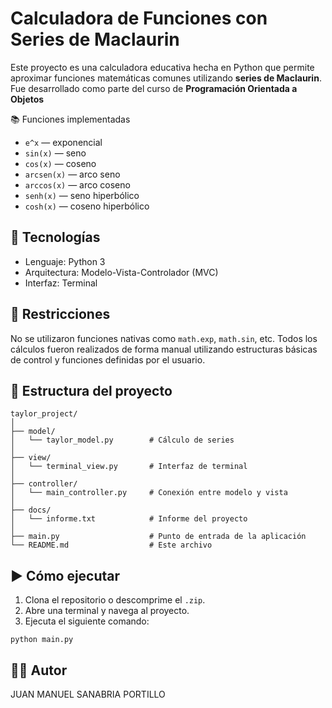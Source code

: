 # Calculadora de Funciones con Series de Maclaurin

Este proyecto es una calculadora educativa hecha en Python que permite aproximar funciones matemáticas comunes utilizando **series de Maclaurin**. Fue desarrollado como parte del curso de **Programación Orientada a Objetos** 

📚 Funciones implementadas

- `e^x` — exponencial
- `sin(x)` — seno
- `cos(x)` — coseno
- `arcsen(x)` — arco seno
- `arccos(x)` — arco coseno
- `senh(x)` — seno hiperbólico
- `cosh(x)` — coseno hiperbólico

## 🔧 Tecnologías

- Lenguaje: Python 3
- Arquitectura: Modelo-Vista-Controlador (MVC)
- Interfaz: Terminal

## 🚫 Restricciones

No se utilizaron funciones nativas como `math.exp`, `math.sin`, etc. Todos los cálculos fueron realizados de forma manual utilizando estructuras básicas de control y funciones definidas por el usuario.

## 🧠 Estructura del proyecto

```
taylor_project/
│
├── model/
│   └── taylor_model.py        # Cálculo de series
│
├── view/
│   └── terminal_view.py       # Interfaz de terminal
│
├── controller/
│   └── main_controller.py     # Conexión entre modelo y vista
│
├── docs/
│   └── informe.txt            # Informe del proyecto
│
├── main.py                    # Punto de entrada de la aplicación
└── README.md                  # Este archivo
```

## ▶️ Cómo ejecutar

1. Clona el repositorio o descomprime el `.zip`.
2. Abre una terminal y navega al proyecto.
3. Ejecuta el siguiente comando:

```
python main.py
```

## 🧑‍🎓 Autor

JUAN MANUEL SANABRIA PORTILLO
